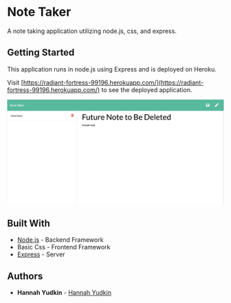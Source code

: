 # Note Taker
A note taking application utilizing node.js, css, and express.

## Getting Started
This application runs in node.js using Express and is deployed on Heroku.

Visit [https://radiant-fortress-99196.herokuapp.com/](https://radiant-fortress-99196.herokuapp.com/) to see the deployed application.

![Image of Application](https://github.com/HannahYudkin/note-taker/blob/master/public/assets/note.png)

## Built With

* [Node.js](https://nodejs.org/en/) - Backend Framework
* Basic Css - Frontend Framework
* [Express](https://www.npmjs.com/package/express) - Server

## Authors

* **Hannah Yudkin** - [Hannah Yudkin](https://github.com/HannahYudkin)
